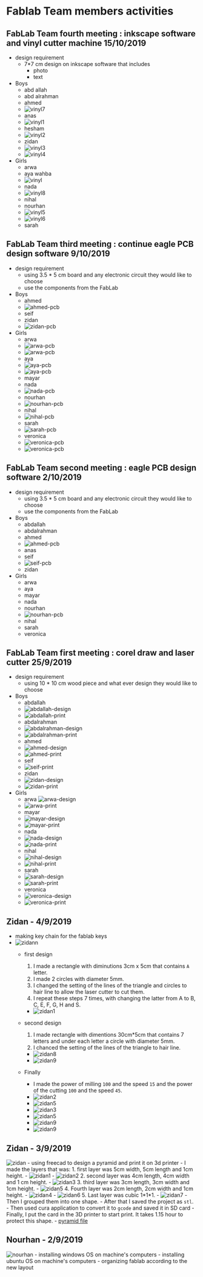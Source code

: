 # Fablab Team members activities
## FabLab Team fourth meeting : inkscape software and vinyl cutter machine 15/10/2019
- design requirement
    - 7*7 cm design on inkscape software that includes
      - photo
      - text
- Boys
  - abd allah
  - abd alrahman
  - ahmed
  - ![vinyl7](darwish-vinyl.jpg)
  - anas
  - ![vinyl1](anas-vinyl.jpg)
  - hesham
  - ![vinyl2](hesham-vinyl.jpg)
  - zidan
  - ![vinyl3](zidan-vinyl.jpg)
  - ![vinyl4](zidan-vinyl2.jpg)
- Girls
  - arwa
  - aya wahba
  - ![vinyl](aya-vinyl.jpg)
  - nada
  - ![vinyl8](nada-vinyl.jpg)
  - nihal
  - nourhan
  - ![vinyl5](nourhan-vinyl.jpg)
  - ![vinyl6](nourhan-vinyl2.jpg)
  - sarah

## FabLab Team third meeting : continue eagle PCB design software 9/10/2019
- design requirement
    - using 3.5 * 5 cm board and any electronic circuit they would like to choose
    - use the components from the FabLab
- Boys
    - ahmed
    - ![ahmed-pcb](ahmed-brd.jpg)
    - seif
    <!-- - ![seif-pcb](seif-pcb.jpg) -->
    - zidan
    - ![zidan-pcb](zidan-brd.jpg)
- Girls
    - arwa
    - ![arwa-pcb](arwa-brd.jpg)
    - ![arwa-pcb](arwa-sch.jpg)
    - aya
    - ![aya-pcb](aya-brd.jpg)
    - ![aya-pcb](aya-sch.jpg)
    - mayar
    <!-- - ![mayar-pcb](mayar-pcb.jpg) -->
    - nada
    - ![nada-pcb](nada-brd.jpg)
    - nourhan
    - ![nourhan-pcb](nourhan-brd.jpg)
    - nihal
    - ![nihal-pcb](nihal-sch.jpg)
    - sarah
    - ![sarah-pcb](sarah-brd.jpg)
    - veronica
    - ![veronica-pcb](veronica-brd.jpg)
    - ![veronica-pcb](veronica-fab.jpg)

## FabLab Team second meeting : eagle PCB design software 2/10/2019
- design requirement
    - using 3.5 * 5 cm board and any electronic circuit they would like to choose
    - use the components from the FabLab
- Boys
    - abdallah
    <!-- - ![abdallah-pcb](abdallah-pcb.jpg) -->
    - abdalrahman
    <!-- - ![abdalrahman-pcb](abdalhamed-pcb.jpg) -->
    - ahmed
    - ![ahmed-pcb](ahmed-pcb.jpg)
    - anas
    <!-- - ![anas-pcb](anas-pcb.jpg) -->
    - seif
    - ![seif-pcb](seif-pcb.jpg)
    - zidan
    <!-- - ![zidan-pcb](zidan-pcb.jpg) -->
- Girls
    - arwa
    <!-- - ![arwa-pcb](arwa-pcb.jpeg) -->
    - aya
    <!-- - ![aya-pcb](aya-pcb.jpeg) -->
    - mayar
    <!-- - ![mayar-pcb](mayar-pcb.jpg) -->
    - nada
    <!-- - ![nada-pcb](nada-pcb.jpg) -->
    - nourhan
    - ![nourhan-pcb](nourhan-brd.jpg)
    - nihal
    <!-- - ![nihal-pcb](nihal-pcb.jpg) -->
    - sarah
    <!-- - ![sarah-pcb](sarah-pcb.jpg) -->
    - veronica
    <!-- - ![veronica-pcb](veronica-pcb.JPG) -->

## FabLab Team first meeting : corel draw and laser cutter 25/9/2019
- design requirement
    - using 10 * 10 cm wood piece and what ever design they would like to choose
- Boys
    - abdallah
    - ![abdallah-design](abdallah-design.jpg)
    - ![abdallah-print](abdallah-print.JPG)
    - abdalrahman
    - ![abdalrahman-design](abdalhamed-design.jpg)
    - ![abdalrahman-print](abdalhamed-print.JPG)
    - ahmed
    - ![ahmed-design](ahmed-design.jpeg)
    - ![ahmed-print](ahmed-print.JPG)
    - seif
    <!-- - ![seif-design](seif-design.JPG) -->
    - ![seif-print](seif-print.JPG)
    - zidan
    - ![zidan-design](zidan-design.jpg)
    - ![zidan-print](zidan-print.JPG)
- Girls
    - arwa
    ![arwa-design](arwa-design.jpeg)
    - ![arwa-print](arwa-print.JPG)
    - mayar
    - ![mayar-design](mayar-design.jpg)
    - ![mayar-print](mayar-print.JPG)
    - nada
    - ![nada-design](nada-design.jpg)
    - ![nada-print](nada-print.JPG)
    - nihal
    - ![nihal-design](nihal-design.jpg)
    - ![nihal-print](nihal-print.JPG)
    - sarah
    - ![sarah-design](sarah-design.jpg)
    - ![sarah-print](sarah-print.JPG)
    - veronica
    - ![veronica-design](veronica-design.jpg)
    - ![veronica-print](veronica-print.JPG)

## Zidan - 4/9/2019
- making key chain for the fablab keys
- ![zidann](zidann.jpg)
    - first design
        1. I made a rectangle with diminutions 3cm x 5cm that contains `A` letter.
        2. I made 2 circles with diameter 5mm.
        3. I changed the setting of the lines of the triangle and circles to hair line to allow the laser cutter to cut them.
        4. I repeat these steps 7 times, with changing the latter from A to B, C, E, F, G, H and S.
        - ![zidan1](zidan-laser1.jpg)

    - second design
        1. I made rectangle with dimentions 30cm*5cm that contains 7 letters and under each letter a circle with diameter 5mm.
        2. I chanced the setting of the lines of the triangle to hair line.
        - ![zidan8](zidan-laser8.jpg)
        - ![zidan9](zidan-laser9.jpg)
    - Finally
        - I made the power of milling `100` and the speed `15` and the power of the cutting `100` and the speed `45`.
        - ![zidan2](zidan-laser2.jpg)
        - ![zidan5](zidan-laser5.jpg)
        - ![zidan3](zidan-laser4.jpg)
        - ![zidan5](zidan-laser6.jpg)
        - ![zidan9](zidan-laser10.jpg)
        - ![zidan9](zidan-laser11.jpg)

## Zidan - 3/9/2019
![zidan](zidan.JPG)
    - using freecad to design a pyramid and print it on 3d printer
    - I made the layers that was:
        1. first layer was 5cm width, 5cm length and 1cm height.
        - ![zidan1](zidan1.jpg)
        - ![zidan2](zidan2.jpg)
        2. second layer was 4cm length, 4cm width and 1 cm height.
        - ![zidan3](zidan3.jpg)
        3. third layer was 3cm length, 3cm width and 1cm height.
        - ![zidan5](zidan5.jpg)
        4. Fourth layer was 2cm length, 2cm width and 1cm height.
        - ![zidan4](zidan4.jpg)
        - ![zidan6](zidan6.jpg)
        5. Last layer was cubic 1\*1\*1.
        - ![zidan7](zidan7.jpg)
    - Then I grouped them into one shape.
    - After that I saved the project as `stl`.
    - Then used cura application to convert it to `gcode` and saved it in SD card
    - Finally, I put the card in the 3D printer to start print. It takes 1.15 hour to protect this shape.
    - [pyramid file](pyramid.stl)

## Nourhan - 2/9/2019
![nourhan](nourhan.JPG)
    - installing windows OS on machine's computers
    - installing ubuntu OS on machine's computers
    - organizing fablab according to the new layout
